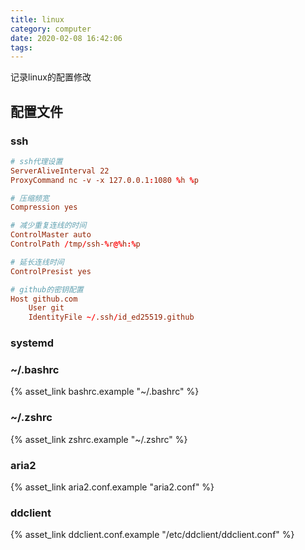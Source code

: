 ```yaml
---
title: linux
category: computer
date: 2020-02-08 16:42:06
tags:
---
```


记录linux的配置修改

<!-- more -->

## 配置文件

### ssh

```conf .ssh/config
# ssh代理设置
ServerAliveInterval 22
ProxyCommand nc -v -x 127.0.0.1:1080 %h %p

# 压缩频宽
Compression yes

# 减少重复连线的时间
ControlMaster auto
ControlPath /tmp/ssh-%r@%h:%p

# 延长连线时间
ControlPresist yes

# github的密钥配置
Host github.com
    User git
    IdentityFile ~/.ssh/id_ed25519.github
```

### systemd



### ~/.bashrc

{% asset_link bashrc.example "~/.bashrc" %}

### ~/.zshrc

{% asset_link zshrc.example "~/.zshrc" %}

### aria2

{% asset_link aria2.conf.example "aria2.conf" %}

### ddclient

{% asset_link ddclient.conf.example "/etc/ddclient/ddclient.conf" %}
